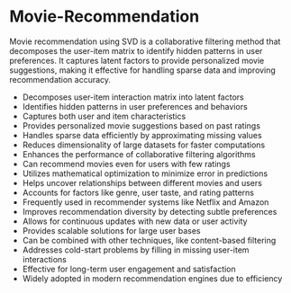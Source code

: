 # Movie-Recommendation
Movie recommendation using SVD is a collaborative filtering method that decomposes the user-item matrix to identify hidden patterns in user preferences. It captures latent factors to provide personalized movie suggestions, making it effective for handling sparse data and improving recommendation accuracy.
 
- Decomposes user-item interaction matrix into latent factors  
- Identifies hidden patterns in user preferences and behaviors  
- Captures both user and item characteristics  
- Provides personalized movie suggestions based on past ratings  
- Handles sparse data efficiently by approximating missing values  
- Reduces dimensionality of large datasets for faster computations  
- Enhances the performance of collaborative filtering algorithms  
- Can recommend movies even for users with few ratings  
- Utilizes mathematical optimization to minimize error in predictions  
- Helps uncover relationships between different movies and users  
- Accounts for factors like genre, user taste, and rating patterns  
- Frequently used in recommender systems like Netflix and Amazon  
- Improves recommendation diversity by detecting subtle preferences  
- Allows for continuous updates with new data or user activity  
- Provides scalable solutions for large user bases  
- Can be combined with other techniques, like content-based filtering  
- Addresses cold-start problems by filling in missing user-item interactions  
- Effective for long-term user engagement and satisfaction  
- Widely adopted in modern recommendation engines due to efficiency





